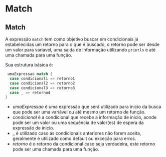 # Match

## Match

A expressão `match` tem como objetivo buscar em condicionais já estabelecidas um retorno para o que é buscado, o retorno pode ser desde um valor para variavel, uma saida de informação utilizando `println` e até uma chamada para uma função.

Sua estrutura básica é:

```Scala
 umaExpressao match {
  case condicional1 => retorno1
  case condicional2 => retorno2
  case condicional3 => retorno3
  case _ => retorno4
}
```
* *umaExpressao* é uma expressão que será utilizado para inicio da busca que pode ser uma variável ou até mesmo um retorno de função. 
* *condicional*  é a condicional que recebe a informação de inicio, aonde pode ser um valor ou uma sequência de valor(es) de espera da expressão de inicio.
* _ é utilizado caso as condicionais anteriores não forem aceita, geralmente é utilizado como default ou exceção para erros.
* *retorno* é o retorno da condicional caso seja verdadeira, este retorno pode ser uma chamada para uma função.
